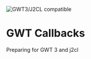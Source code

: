 ![GWT3/J2CL compatible](https://img.shields.io/badge/GWT3/J2CL-compatible-brightgreen.svg)

# GWT Callbacks

Preparing for GWT 3 and j2cl